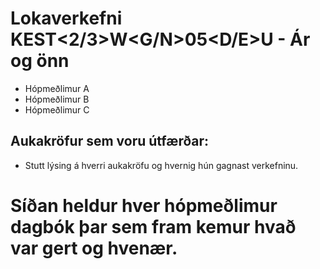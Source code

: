 # Lokaverkefni KEST<2/3>W<G/N>05<D/E>U - Ár og önn
* Hópmeðlimur A
* Hópmeðlimur B
* Hópmeðlimur C

## Aukakröfur sem voru útfærðar:

* Stutt lýsing á hverri aukakröfu og hvernig hún gagnast verkefninu.


# Síðan heldur hver hópmeðlimur dagbók þar sem fram kemur hvað var gert og hvenær.
